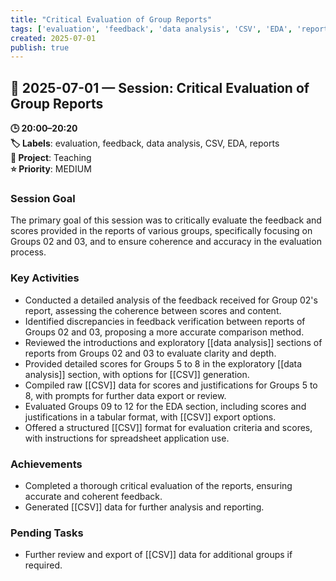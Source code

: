 ```yaml
---
title: "Critical Evaluation of Group Reports"
tags: ['evaluation', 'feedback', 'data analysis', 'CSV', 'EDA', 'reports']
created: 2025-07-01
publish: true
---
```


## 📅 2025-07-01 — Session: Critical Evaluation of Group Reports

**🕒 20:00–20:20**  
**🏷️ Labels**: evaluation, feedback, data analysis, CSV, EDA, reports  
**📂 Project**: Teaching  
**⭐ Priority**: MEDIUM  


### Session Goal
The primary goal of this session was to critically evaluate the feedback and scores provided in the reports of various groups, specifically focusing on Groups 02 and 03, and to ensure coherence and accuracy in the evaluation process.

### Key Activities
- Conducted a detailed analysis of the feedback received for Group 02's report, assessing the coherence between scores and content.
- Identified discrepancies in feedback verification between reports of Groups 02 and 03, proposing a more accurate comparison method.
- Reviewed the introductions and exploratory [[data analysis]] sections of reports from Groups 02 and 03 to evaluate clarity and depth.
- Provided detailed scores for Groups 5 to 8 in the exploratory [[data analysis]] section, with options for [[CSV]] generation.
- Compiled raw [[CSV]] data for scores and justifications for Groups 5 to 8, with prompts for further data export or review.
- Evaluated Groups 09 to 12 for the EDA section, including scores and justifications in a tabular format, with [[CSV]] export options.
- Offered a structured [[CSV]] format for evaluation criteria and scores, with instructions for spreadsheet application use.

### Achievements
- Completed a thorough critical evaluation of the reports, ensuring accurate and coherent feedback.
- Generated [[CSV]] data for further analysis and reporting.

### Pending Tasks
- Further review and export of [[CSV]] data for additional groups if required.
